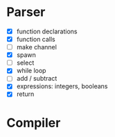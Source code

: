 # Parser

 - [x] function declarations
 - [x] function calls
 - [ ] make channel
 - [x] spawn
 - [ ] select
 - [x] while loop
 - [ ] add / subtract
 - [x] expressions: integers, booleans
 - [x] return

# Compiler


